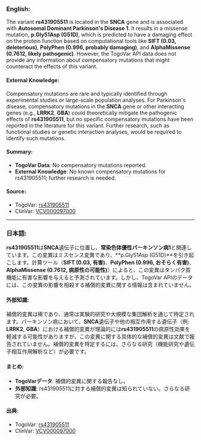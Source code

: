 ### English:
The variant **rs431905511** is located in the **SNCA** gene and is associated with **Autosomal Dominant Parkinson's Disease 1**. It results in a missense mutation, **p.Gly51Asp (G51D)**, which is predicted to have a damaging effect on the protein function based on computational tools like **SIFT (0.03, deleterious)**, **PolyPhen (0.996, probably damaging)**, and **AlphaMissense (0.7612, likely pathogenic)**. However, the TogoVar API data does not provide any information about compensatory mutations that might counteract the effects of this variant.

#### External Knowledge:
Compensatory mutations are rare and typically identified through experimental studies or large-scale population analyses. For Parkinson's disease, compensatory mutations in the **SNCA** gene or other interacting genes (e.g., **LRRK2**, **GBA**) could theoretically mitigate the pathogenic effects of **rs431905511**, but no specific compensatory mutations have been reported in the literature for this variant. Further research, such as functional studies or genetic interaction analyses, would be required to identify such mutations.

#### Summary:
- **TogoVar Data**: No compensatory mutations reported.
- **External Knowledge**: No known compensatory mutations for rs431905511; further research is needed.

#### Source:
- TogoVar: [rs431905511](https://togovar.org/variant/rs431905511)
- ClinVar: [VCV000097000](https://www.ncbi.nlm.nih.gov/clinvar/variation/97000)

---

### 日本語:
**rs431905511**は**SNCA**遺伝子に位置し、**常染色体優性パーキンソン病1**と関連しています。この変異はミスセンス変異であり、**p.Gly51Asp (G51D)**を引き起こします。計算ツール（**SIFT (0.03, 有害)**、**PolyPhen (0.996, おそらく有害)**、**AlphaMissense (0.7612, 病原性の可能性)**）によると、この変異はタンパク質機能に有害な影響を与えると予測されています。しかし、TogoVar APIのデータには、この変異の影響を相殺する補償的変異に関する情報は含まれていません。

#### 外部知識:
補償的変異は稀であり、通常は実験的研究や大規模な集団解析を通じて特定されます。パーキンソン病において、**SNCA**遺伝子や他の相互作用する遺伝子（例: **LRRK2**, **GBA**）における補償的変異が理論的には**rs431905511**の病原性効果を軽減する可能性がありますが、この変異に関する具体的な補償的変異は文献で報告されていません。補償的変異を特定するには、さらなる研究（機能研究や遺伝子相互作用解析など）が必要です。

#### まとめ:
- **TogoVarデータ**: 補償的変異に関する報告なし。
- **外部知識**: rs431905511に対する補償的変異は知られていない。さらなる研究が必要。

#### 出典:
- TogoVar: [rs431905511](https://togovar.org/variant/rs431905511)
- ClinVar: [VCV000097000](https://www.ncbi.nlm.nih.gov/clinvar/variation/97000)